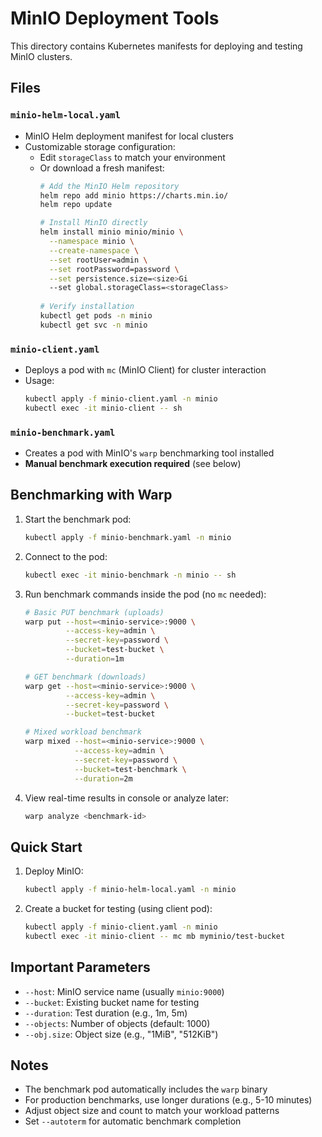 # MinIO Deployment Tools

This directory contains Kubernetes manifests for deploying and testing MinIO clusters.

## Files

### `minio-helm-local.yaml`
- MinIO Helm deployment manifest for local clusters
- Customizable storage configuration:
  - Edit `storageClass` to match your environment
  - Or download a fresh manifest:  
    ```bash
    # Add the MinIO Helm repository
    helm repo add minio https://charts.min.io/
    helm repo update

    # Install MinIO directly 
    helm install minio minio/minio \
      --namespace minio \
      --create-namespace \
      --set rootUser=admin \
      --set rootPassword=password \
      --set persistence.size=<size>Gi
      --set global.storageClass=<storageClass>
      
    # Verify installation
    kubectl get pods -n minio
    kubectl get svc -n minio
    ```

### `minio-client.yaml`
- Deploys a pod with `mc` (MinIO Client) for cluster interaction
- Usage:
  ```bash
  kubectl apply -f minio-client.yaml -n minio
  kubectl exec -it minio-client -- sh
  ```

### `minio-benchmark.yaml`
- Creates a pod with MinIO's `warp` benchmarking tool installed
- **Manual benchmark execution required** (see below)

## Benchmarking with Warp

1. Start the benchmark pod:
   ```bash
   kubectl apply -f minio-benchmark.yaml -n minio
   ```

2. Connect to the pod:
   ```bash
   kubectl exec -it minio-benchmark -n minio -- sh
   ```

3. Run benchmark commands inside the pod (no `mc` needed):
   ```bash
   # Basic PUT benchmark (uploads)
   warp put --host=<minio-service>:9000 \
            --access-key=admin \
            --secret-key=password \
            --bucket=test-bucket \
            --duration=1m

   # GET benchmark (downloads)
   warp get --host=<minio-service>:9000 \
            --access-key=admin \
            --secret-key=password \
            --bucket=test-bucket

   # Mixed workload benchmark
   warp mixed --host=<minio-service>:9000 \
              --access-key=admin \
              --secret-key=password \
              --bucket=test-benchmark \
              --duration=2m
   ```

4. View real-time results in console or analyze later:
   ```bash
   warp analyze <benchmark-id>
   ```

## Quick Start

1. Deploy MinIO:
   ```bash
   kubectl apply -f minio-helm-local.yaml -n minio
   ```

2. Create a bucket for testing (using client pod):
   ```bash
   kubectl apply -f minio-client.yaml -n minio
   kubectl exec -it minio-client -- mc mb myminio/test-bucket
   ```

## Important Parameters
- `--host`: MinIO service name (usually `minio:9000`)
- `--bucket`: Existing bucket name for testing
- `--duration`: Test duration (e.g., 1m, 5m)
- `--objects`: Number of objects (default: 1000)
- `--obj.size`: Object size (e.g., "1MiB", "512KiB")

## Notes
- The benchmark pod automatically includes the `warp` binary
- For production benchmarks, use longer durations (e.g., 5-10 minutes)
- Adjust object size and count to match your workload patterns
- Set `--autoterm` for automatic benchmark completion
